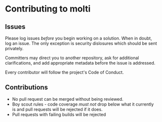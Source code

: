 # Contributing to molti

## Issues
Please log issues *before* you begin working on a solution. When in doubt, log an issue. The only exception is security dislosures which should be sent privately.

Committers may direct you to another repository, ask for additional clarifications, and add appropriate metadata before the issue is addressed.

Every contributor will follow the project's Code of Conduct.

## Contributions
- No pull request can be merged without being reviewed.
- Boy scout rules - code coverage *must not* drop below what it currently is and pull requests will be rejected if it does.
- Pull requests with failing builds will be rejected